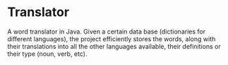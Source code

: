 # Translator

A word translator in Java. Given a certain data base (dictionaries for different languages), the project efficiently stores the words, along with their translations into all the other languages available, their definitions or their type (noun, verb, etc).
